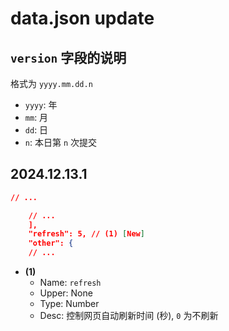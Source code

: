 # data.json update

## `version` 字段的说明

格式为 `yyyy.mm.dd.n`
- `yyyy`: 年
- `mm`: 月
- `dd`: 日
- `n`: 本日第 `n` 次提交

## 2024.12.13.1

```json
// ...

    // ...
    ],
    "refresh": 5, // (1) [New]
    "other": {
    // ...
```

- **(1)**
  * Name: `refresh`
  * Upper: None
  * Type: Number
  * Desc: 控制网页自动刷新时间 (秒), `0` 为不刷新